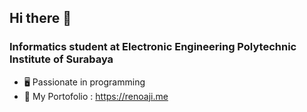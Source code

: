 ## Hi there 👋

<!--
**RenoAji/RenoAji** is a ✨ _special_ ✨ repository because its `README.md` (this file) appears on your GitHub profile.

Here are some ideas to get you started:

- 🔭 I’m currently working on ...
- 🌱 I’m currently learning ...
- 👯 I’m looking to collaborate on ...
- 🤔 I’m looking for help with ...
- 💬 Ask me about ...
- 📫 How to reach me: ...
- 😄 Pronouns: ...
- ⚡ Fun fact: ...
-->

### Informatics student at Electronic Engineering Polytechnic Institute of Surabaya

- 🖥️ Passionate in programming
- 💼 My Portofolio : https://renoaji.me
